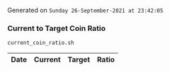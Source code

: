 Generated on `Sunday 26-September-2021 at 23:42:05`

### Current to Target Coin Ratio
`current_coin_ratio.sh`

Date|Current|Target|Ratio
---|---|---|---
